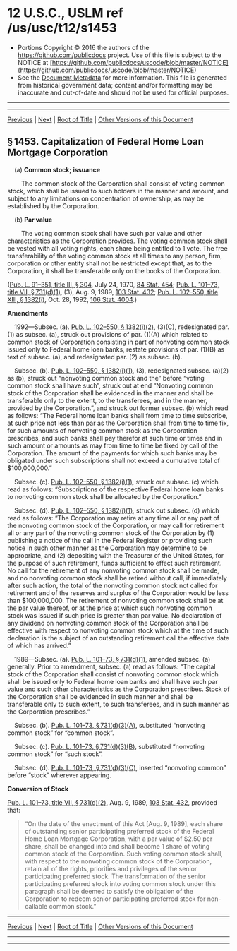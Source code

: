 ---
---

# 12 U.S.C., USLM ref /us/usc/t12/s1453

* Portions Copyright © 2016 the authors of the https://github.com/publicdocs project.
  Use of this file is subject to the NOTICE at [https://github.com/publicdocs/uscode/blob/master/NOTICE](https://github.com/publicdocs/uscode/blob/master/NOTICE)
* See the [Document Metadata](././../../../..//README.md) for more information.
  This file is generated from historical government data; content and/or formatting may be inaccurate and out-of-date and should not be used for official purposes.

----------
----------

[Previous](./../../../..//us/usc/t12/ch11A/m__us_usc_t12_s1452.md) | [Next](./../../../..//us/usc/t12/ch11A/m__us_usc_t12_s1454.md) | [Root of Title](./../../../../) | [Other Versions of this Document](https://publicdocs.github.io/go/links?ns=uslm&ref=%2Fus%2Fusc%2Ft12%2Fs1453)

## § 1453. Capitalization of Federal Home Loan Mortgage Corporation

    (a) __Common stock; issuance__ 

        The common stock of the Corporation shall consist of voting common stock, which shall be issued to such holders in the manner and amount, and subject to any limitations on concentration of ownership, as may be established by the Corporation.

    (b) __Par value__ 

        The voting common stock shall have such par value and other characteristics as the Corporation provides. The voting common stock shall be vested with all voting rights, each share being entitled to 1 vote. The free transferability of the voting common stock at all times to any person, firm, corporation or other entity shall not be restricted except that, as to the Corporation, it shall be transferable only on the books of the Corporation.

([Pub. L. 91–351, title III, § 304][/us/pl/91/351/s304], July 24, 1970, [84 Stat. 454][/us/stat/84/454]; [Pub. L. 101–73, title VII, § 731(d)(1)][/us/pl/101/73/s731/d/1], (3), Aug. 9, 1989, [103 Stat. 432][/us/stat/103/432]; [Pub. L. 102–550, title XIII, § 1382(i)][/us/pl/102/550/s1382/i], Oct. 28, 1992, [106 Stat. 4004][/us/stat/106/4004].)

 __Amendments__ 

    1992—Subsec. (a). [Pub. L. 102–550, § 1382(i)(2)][/us/pl/102/550/s1382/i/2], (3)(C), redesignated par. (1) as subsec. (a), struck out provisions of par. (1)(A) which related to common stock of Corporation consisting in part of nonvoting common stock issued only to Federal home loan banks, restate provisions of par. (1)(B) as text of subsec. (a), and redesignated par. (2) as subsec. (b).

    Subsec. (b). [Pub. L. 102–550, § 1382(i)(1)][/us/pl/102/550/s1382/i/1], (3), redesignated subsec. (a)(2) as (b), struck out “nonvoting common stock and the” before “voting common stock shall have such”, struck out at end “Nonvoting common stock of the Corporation shall be evidenced in the manner and shall be transferable only to the extent, to the transferees, and in the manner, provided by the Corporation.”, and struck out former subsec. (b) which read as follows: “The Federal home loan banks shall from time to time subscribe, at such price not less than par as the Corporation shall from time to time fix, for such amounts of nonvoting common stock as the Corporation prescribes, and such banks shall pay therefor at such time or times and in such amount or amounts as may from time to time be fixed by call of the Corporation. The amount of the payments for which such banks may be obligated under such subscriptions shall not exceed a cumulative total of $100,000,000.”

    Subsec. (c). [Pub. L. 102–550, § 1382(i)(1)][/us/pl/102/550/s1382/i/1], struck out subsec. (c) which read as follows: “Subscriptions of the respective Federal home loan banks to nonvoting common stock shall be allocated by the Corporation.”

    Subsec. (d). [Pub. L. 102–550, § 1382(i)(1)][/us/pl/102/550/s1382/i/1], struck out subsec. (d) which read as follows: “The Corporation may retire at any time all or any part of the nonvoting common stock of the Corporation, or may call for retirement all or any part of the nonvoting common stock of the Corporation by (1) publishing a notice of the call in the Federal Register or providing such notice in such other manner as the Corporation may determine to be appropriate, and (2) depositing with the Treasurer of the United States, for the purpose of such retirement, funds sufficient to effect such retirement. No call for the retirement of any nonvoting common stock shall be made, and no nonvoting common stock shall be retired without call, if immediately after such action, the total of the nonvoting common stock not called for retirement and of the reserves and surplus of the Corporation would be less than $100,000,000. The retirement of nonvoting common stock shall be at the par value thereof, or at the price at which such nonvoting common stock was issued if such price is greater than par value. No declaration of any dividend on nonvoting common stock of the Corporation shall be effective with respect to nonvoting common stock which at the time of such declaration is the subject of an outstanding retirement call the effective date of which has arrived.”

    1989—Subsec. (a). [Pub. L. 101–73, § 731(d)(1)][/us/pl/101/73/s731/d/1], amended subsec. (a) generally. Prior to amendment, subsec. (a) read as follows: “The capital stock of the Corporation shall consist of nonvoting common stock which shall be issued only to Federal home loan banks and shall have such par value and such other characteristics as the Corporation prescribes. Stock of the Corporation shall be evidenced in such manner and shall be transferable only to such extent, to such transferees, and in such manner as the Corporation prescribes.”

    Subsec. (b). [Pub. L. 101–73, § 731(d)(3)(A)][/us/pl/101/73/s731/d/3/A], substituted “nonvoting common stock” for “common stock”.

    Subsec. (c). [Pub. L. 101–73, § 731(d)(3)(B)][/us/pl/101/73/s731/d/3/B], substituted “nonvoting common stock” for “such stock”.

    Subsec. (d). [Pub. L. 101–73, § 731(d)(3)(C)][/us/pl/101/73/s731/d/3/C], inserted “nonvoting common” before “stock” wherever appearing.

 __Conversion of Stock__ 

[Pub. L. 101–73, title VII, § 731(d)(2)][/us/pl/101/73/s731/d/2], Aug. 9, 1989, [103 Stat. 432][/us/stat/103/432], provided that: 

> “On the date of the enactment of this Act \[Aug. 9, 1989\], each share of outstanding senior participating preferred stock of the Federal Home Loan Mortgage Corporation, with a par value of $2.50 per share, shall be changed into and shall become 1 share of voting common stock of the Corporation. Such voting common stock shall, with respect to the nonvoting common stock of the Corporation, retain all of the rights, priorities and privileges of the senior participating preferred stock. The transformation of the senior participating preferred stock into voting common stock under this paragraph shall be deemed to satisfy the obligation of the Corporation to redeem senior participating preferred stock for non-callable common stock.”

----------

[Previous](./../../../..//us/usc/t12/ch11A/m__us_usc_t12_s1452.md) | [Next](./../../../..//us/usc/t12/ch11A/m__us_usc_t12_s1454.md) | [Root of Title](./../../../../) | [Other Versions of this Document](https://publicdocs.github.io/go/links?ns=uslm&ref=%2Fus%2Fusc%2Ft12%2Fs1453)

----------
----------

[/us/pl/91/351/s304]: https://publicdocs.github.io/go/links?ns=uslm&ref=%2Fus%2Fpl%2F91%2F351%2Fs304
[/us/stat/84/454]: https://publicdocs.github.io/go/links?ns=uslm&ref=%2Fus%2Fstat%2F84%2F454
[/us/pl/101/73/s731/d/1]: https://publicdocs.github.io/go/links?ns=uslm&ref=%2Fus%2Fpl%2F101%2F73%2Fs731%2Fd%2F1
[/us/stat/103/432]: https://publicdocs.github.io/go/links?ns=uslm&ref=%2Fus%2Fstat%2F103%2F432
[/us/pl/102/550/s1382/i]: https://publicdocs.github.io/go/links?ns=uslm&ref=%2Fus%2Fpl%2F102%2F550%2Fs1382%2Fi
[/us/stat/106/4004]: https://publicdocs.github.io/go/links?ns=uslm&ref=%2Fus%2Fstat%2F106%2F4004
[/us/pl/102/550/s1382/i/2]: https://publicdocs.github.io/go/links?ns=uslm&ref=%2Fus%2Fpl%2F102%2F550%2Fs1382%2Fi%2F2
[/us/pl/102/550/s1382/i/1]: https://publicdocs.github.io/go/links?ns=uslm&ref=%2Fus%2Fpl%2F102%2F550%2Fs1382%2Fi%2F1
[/us/pl/102/550/s1382/i/1]: https://publicdocs.github.io/go/links?ns=uslm&ref=%2Fus%2Fpl%2F102%2F550%2Fs1382%2Fi%2F1
[/us/pl/102/550/s1382/i/1]: https://publicdocs.github.io/go/links?ns=uslm&ref=%2Fus%2Fpl%2F102%2F550%2Fs1382%2Fi%2F1
[/us/pl/101/73/s731/d/1]: https://publicdocs.github.io/go/links?ns=uslm&ref=%2Fus%2Fpl%2F101%2F73%2Fs731%2Fd%2F1
[/us/pl/101/73/s731/d/3/A]: https://publicdocs.github.io/go/links?ns=uslm&ref=%2Fus%2Fpl%2F101%2F73%2Fs731%2Fd%2F3%2FA
[/us/pl/101/73/s731/d/3/B]: https://publicdocs.github.io/go/links?ns=uslm&ref=%2Fus%2Fpl%2F101%2F73%2Fs731%2Fd%2F3%2FB
[/us/pl/101/73/s731/d/3/C]: https://publicdocs.github.io/go/links?ns=uslm&ref=%2Fus%2Fpl%2F101%2F73%2Fs731%2Fd%2F3%2FC
[/us/pl/101/73/s731/d/2]: https://publicdocs.github.io/go/links?ns=uslm&ref=%2Fus%2Fpl%2F101%2F73%2Fs731%2Fd%2F2
[/us/stat/103/432]: https://publicdocs.github.io/go/links?ns=uslm&ref=%2Fus%2Fstat%2F103%2F432


